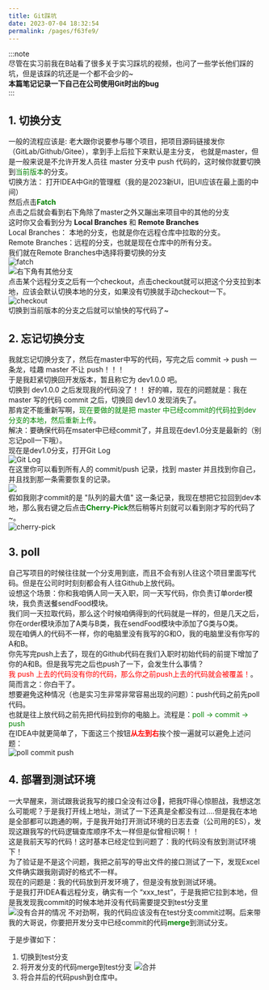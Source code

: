 ```yaml
---
title: Git踩坑
date: 2023-07-04 18:32:54
permalink: /pages/f63fe9/
---
```


:::note  
尽管在实习前我在B站看了很多关于实习踩坑的视频，也问了一些学长他们踩的坑，但是该踩的坑还是一个都不会少的~  
**本篇笔记记录一下自己在公司使用Git时出的bug**  
:::  

## 1. 切换分支
一般的流程应该是: 老大跟你说要参与哪个项目，把项目源码链接发你（GitLab/Github/Gitee），拿到手上后拉下来默认是主分支，
也就是master，但是一般来说是不允许开发人员往 master 分支中 push 代码的，这时候你就要切换到<font color=Green>当前版本</font>的分支。  
切换方法：
打开IDEA中Git的管理框（我的是2023新UI，旧UI应该在最上面的中间）    
然后点击<font color=Green>**Fatch**</font>  
点击之后就会看到右下角除了master之外又蹦出来项目中的其他的分支  
这时你又会看到分为 **Local Branches** 和 **Remote Branches**  
Local Branches： 本地的分支，也就是你在远程仓库中拉取的分支。  
Remote Branches：远程的分支，也就是现在仓库中的所有分支。  
我们就在Remote Branches中选择将要切换的分支  
![fatch](https://typorehwf.oss-cn-chengdu.aliyuncs.com/20230704190037.png)  
![右下角有其他分支](https://typorehwf.oss-cn-chengdu.aliyuncs.com/20230704190835.png)  
点击某个远程分支之后有一个checkout，点击checkout就可以把这个分支拉到本地，应该会默认切换本地的分支，如果没有切换就手动checkout一下。  
![checkout](https://typorehwf.oss-cn-chengdu.aliyuncs.com/20230704191005.png)  
切换到当前版本的分支之后就可以愉快的写代码了~  
## 2. 忘记切换分支
我就忘记切换分支了，然后在master中写的代码，写完之后 commit -> push 一条龙，哇趣 master 不让 push！！！  
于是我赶紧切换回开发版本，暂且称它为 dev1.0.0 吧。  
切换到 dev1.0.0 之后发现我的代码没了！！
好的嘛，现在的问题就是：我在 master 写的代码 commit 之后，切换回 dev1.0 发现消失了。  
那肯定不能重新写啊，<font color=Green>现在要做的就是把 master 中已经commit的代码拉到dev分支的本地，然后重新上传</font>。  
解决：要确保代码在msater中已经commit了，并且现在dev1.0分支是最新的（别忘记poll一下哦）。  
现在是dev1.0分支，打开Git Log  
![Git Log](https://typorehwf.oss-cn-chengdu.aliyuncs.com/20230704191747.png)  
在这里你可以看到所有人的 commit/push 记录，找到 master 并且找到你自己，并且找到那一条需要恢复的记录。  
![](https://typorehwf.oss-cn-chengdu.aliyuncs.com/20230704191919.png)  
假如我刚才commit的是 "队列的最大值" 这一条记录，我现在想把它拉回到dev本地，那么我右键之后点击<font color=Green>**Cherry-Pick**</font>然后稍等片刻就可以看到刚才写的代码了~。  
![cherry-pick](https://typorehwf.oss-cn-chengdu.aliyuncs.com/20230704192349.png)  
## 3. poll
自己写项目的时候往往就一个分支用到底，而且不会有别人往这个项目里面写代码。但是在公司时时刻刻都会有人往Github上放代码。  
设想这个场景：你和我咱俩人同一天入职，同一天写代码，你负责订单order模块，我负责送餐sendFood模块。  
我们同一天拉取代码，那么这个时候咱俩得到的代码就是一样的，但是几天之后，你在order模块添加了A类与B类，我在sendFood模块中添加了G类与O类。  
现在咱俩人的代码不一样，你的电脑里没有我写的G和O，我的电脑里没有你写的A和B。  
你先写完push上去了，现在的Github代码在我们入职时初始代码的前提下增加了你的A和B。但是我写完之后也push了一下，会发生什么事情？  
<font color=Red>我 push 上去的代码没有你的代码，那么你之前push上去的代码就会被覆盖！</font>。  
简而言之：你白干了。  
想要避免这种情况（也是实习生非常非常容易出现的问题）：push代码之前先poll代码。  
也就是往上放代码之前先把代码拉到你的电脑上。流程是：<font color=Green>poll -> commit -> push</font>  
在IDEA中就更简单了，下面这三个按钮<font color=Red>**从左到右**</font>挨个按一遍就可以避免上述问题：  
![poll commit push](https://typorehwf.oss-cn-chengdu.aliyuncs.com/20230704194206.png)

## 4. 部署到测试环境
一大早醒来，测试跟我说我写的接口全没有过😢🥲，把我吓得心惊胆战，我想这怎么可能呢？于是我打开线上地址，测试了一下还真是全都没有过....但是我在本地是全部都可以跑通的啊，于是我开始打开测试环境的日志去查（公司用的ES），发现这跟我写的代码逻辑查库顺序不太一样但是似曾相识啊！！    
这是我前天写的代码！这时基本已经定位到问题了：我的代码没有放到测试环境下！  
为了验证是不是这个问题，我把之前写的导出文件的接口测试了一下，发现Excel文件确实跟我刚调好的格式不一样。  
现在的问题是：我的代码放到开发环境了，但是没有放到测试环境。  
于是我打开IDEA看远程分支，确实有一个 “xxx_test”，于是我把它拉到本地，但是我发现我commit的时候本地并没有代码需要提交到test分支里  
![没有合并的情况](https://typorehwf.oss-cn-chengdu.aliyuncs.com/3f2f415f1e084f8cccf45bc011d6065f_720.jpg)
不对劲啊，我的代码应该没有在test分支commit过啊。后来带我的大哥说，你要把开发分支中已经commit的代码<font color=Green>**merge**</font>到测试分支。  
  
于是步骤如下：
1. 切换到test分支
2. 将开发分支的代码merge到test分支
   ![合并](https://typorehwf.oss-cn-chengdu.aliyuncs.com/20230713123137.png)
3. 将合并后的代码push到仓库中。


